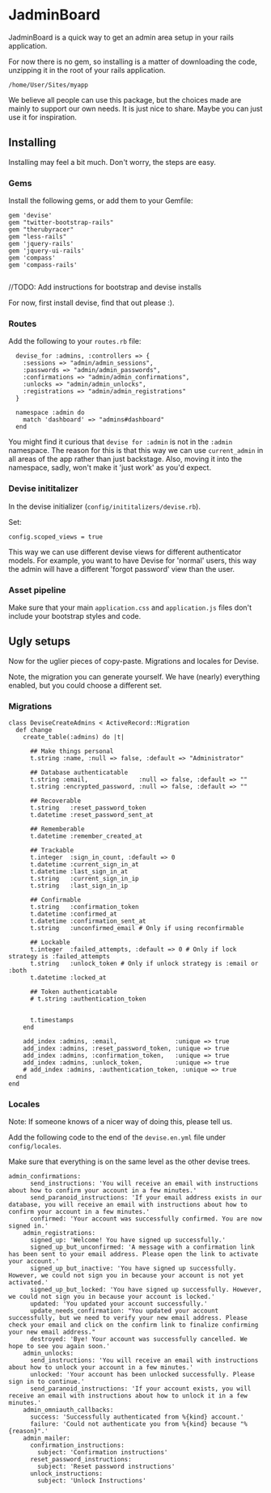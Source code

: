 # JadminBoard

JadminBoard is a quick way to get an admin area setup in your rails application.

For now there is no gem, so installing is a matter of downloading the code, unzipping it in the root of your rails application.

`/home/User/Sites/myapp`

We believe all people can use this package, but the choices made are mainly to support our own needs. It is just nice to share. Maybe you can just use it for inspiration.

## Installing

Installing may feel a bit much. Don't worry, the steps are easy.

### Gems

Install the following gems, or add them to your Gemfile:

```
gem 'devise'
gem "twitter-bootstrap-rails"
gem "therubyracer"
gem "less-rails"
gem 'jquery-rails'
gem 'jquery-ui-rails'
gem 'compass'
gem 'compass-rails'
 
```
//TODO: Add instructions for bootstrap and devise installs

For now, first install devise, find that out please :).

### Routes
Add the following to your `routes.rb` file:

```
  devise_for :admins, :controllers => { 
    :sessions => "admin/admin_sessions", 
    :passwords => "admin/admin_passwords", 
    :confirmations => "admin/admin_confirmations", 
    :unlocks => "admin/admin_unlocks", 
    :registrations => "admin/admin_registrations" 
  }

  namespace :admin do
    match 'dashboard' => "admins#dashboard"
  end

```

You might find it curious that `devise for :admin` is not in the `:admin` namespace. The reason for this is that this way we can use `current_admin` in all areas of the app rather than just backstage. Also, moving it into the namespace, sadly, won't make it 'just work' as you'd expect.

### Devise inititalizer

In the devise initializer (`config/inititalizers/devise.rb`).

Set:
```
config.scoped_views = true	
```

This way we can use different devise views for different authenticator models. For example, you want to have Devise for 'normal' users, this way the admin will have a different 'forgot password' view than the user.

### Asset pipeline
Make sure that your main `application.css` and `application.js` files don't include your bootstrap styles and code.

## Ugly setups
Now for the uglier pieces of copy-paste. Migrations and locales for Devise.

Note, the migration you can generate yourself. We have (nearly) everything enabled, but you could choose a different set.

### Migrations

```
class DeviseCreateAdmins < ActiveRecord::Migration
  def change
    create_table(:admins) do |t|
    
      ## Make things personal
      t.string :name, :null => false, :default => "Administrator"
    
      ## Database authenticatable
      t.string :email,              :null => false, :default => ""
      t.string :encrypted_password, :null => false, :default => ""

      ## Recoverable
      t.string   :reset_password_token
      t.datetime :reset_password_sent_at

      ## Rememberable
      t.datetime :remember_created_at

      ## Trackable
      t.integer  :sign_in_count, :default => 0
      t.datetime :current_sign_in_at
      t.datetime :last_sign_in_at
      t.string   :current_sign_in_ip
      t.string   :last_sign_in_ip

      ## Confirmable
      t.string   :confirmation_token
      t.datetime :confirmed_at
      t.datetime :confirmation_sent_at
      t.string   :unconfirmed_email # Only if using reconfirmable

      ## Lockable
      t.integer  :failed_attempts, :default => 0 # Only if lock strategy is :failed_attempts
      t.string   :unlock_token # Only if unlock strategy is :email or :both
      t.datetime :locked_at

      ## Token authenticatable
      # t.string :authentication_token


      t.timestamps
    end

    add_index :admins, :email,                :unique => true
    add_index :admins, :reset_password_token, :unique => true
    add_index :admins, :confirmation_token,   :unique => true
    add_index :admins, :unlock_token,         :unique => true
    # add_index :admins, :authentication_token, :unique => true
  end
end
```

### Locales

Note: If someone knows of a nicer way of doing this, please tell us.

Add the following code to the end of the `devise.en.yml` file under `config/locales`.

Make sure that everything is on the same level as the other devise trees.

```
admin_confirmations:
      send_instructions: 'You will receive an email with instructions about how to confirm your account in a few minutes.'
      send_paranoid_instructions: 'If your email address exists in our database, you will receive an email with instructions about how to confirm your account in a few minutes.'
      confirmed: 'Your account was successfully confirmed. You are now signed in.'
    admin_registrations:
      signed_up: 'Welcome! You have signed up successfully.'
      signed_up_but_unconfirmed: 'A message with a confirmation link has been sent to your email address. Please open the link to activate your account.'
      signed_up_but_inactive: 'You have signed up successfully. However, we could not sign you in because your account is not yet activated.'
      signed_up_but_locked: 'You have signed up successfully. However, we could not sign you in because your account is locked.'
      updated: 'You updated your account successfully.'
      update_needs_confirmation: "You updated your account successfully, but we need to verify your new email address. Please check your email and click on the confirm link to finalize confirming your new email address."
      destroyed: 'Bye! Your account was successfully cancelled. We hope to see you again soon.'
    admin_unlocks:
      send_instructions: 'You will receive an email with instructions about how to unlock your account in a few minutes.'
      unlocked: 'Your account has been unlocked successfully. Please sign in to continue.'
      send_paranoid_instructions: 'If your account exists, you will receive an email with instructions about how to unlock it in a few minutes.'
    admin_omniauth_callbacks:
      success: 'Successfully authenticated from %{kind} account.'
      failure: 'Could not authenticate you from %{kind} because "%{reason}".'
    admin_mailer:
      confirmation_instructions:
        subject: 'Confirmation instructions'
      reset_password_instructions:
        subject: 'Reset password instructions'
      unlock_instructions:
        subject: 'Unlock Instructions'
```
